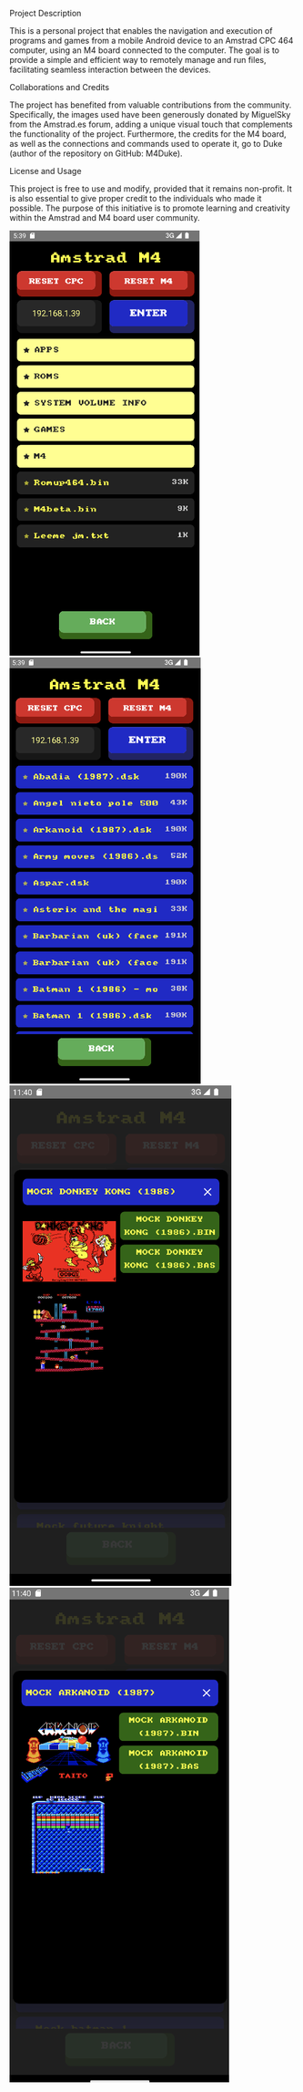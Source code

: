 Project Description

This is a personal project that enables the navigation and execution of programs and games from a mobile Android device to an Amstrad CPC 464 computer, using an M4 board connected to the computer. The goal is to provide a simple and efficient way to remotely manage and run files, facilitating seamless interaction between the devices.

Collaborations and Credits

The project has benefited from valuable contributions from the community. Specifically, the images used have been generously donated by MiguelSky from the Amstrad.es forum, adding a unique visual touch that complements the functionality of the project. Furthermore, the credits for the M4 board, as well as the connections and commands used to operate it, go to Duke (author of the repository on GitHub: M4Duke).

License and Usage

This project is free to use and modify, provided that it remains non-profit. It is also essential to give proper credit to the individuals who made it possible. The purpose of this initiative is to promote learning and creativity within the Amstrad and M4 board user community.

![screenshot](image1.png)
![screenshot](image2.png)
![screenshot](image3.png)
![screenshot](image4.png)

